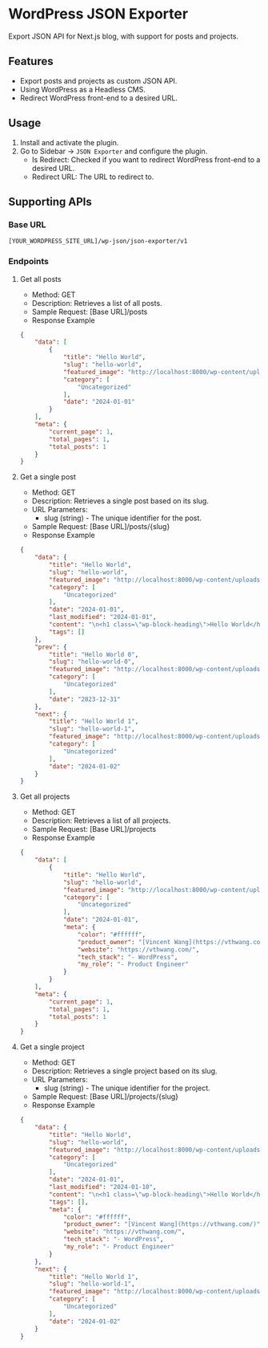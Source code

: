 # WordPress JSON Exporter

Export JSON API for Next.js blog, with support for posts and projects.

## Features

- Export posts and projects as custom JSON API.
- Using WordPress as a Headless CMS.
- Redirect WordPress front-end to a desired URL.

## Usage

1. Install and activate the plugin.
2. Go to Sidebar -> `JSON Exporter` and configure the plugin.
    - Is Redirect: Checked if you want to redirect WordPress front-end to a desired URL.
    - Redirect URL: The URL to redirect to.

## Supporting APIs

### Base URL

`[YOUR_WORDPRESS_SITE_URL]/wp-json/json-exporter/v1`

### Endpoints

1. Get all posts
   - Method: GET
   - Description: Retrieves a list of all posts.
   - Sample Request: [Base URL]/posts
   - Response Example
   ```json
   {
       "data": [
           {
               "title": "Hello World",
               "slug": "hello-world",
               "featured_image": "http://localhost:8000/wp-content/uploads/2024/01/hello-world.jpg",
               "category": [
                   "Uncategorized"
               ],
               "date": "2024-01-01"
           }
       ],
       "meta": {
           "current_page": 1,
           "total_pages": 1,
           "total_posts": 1
       }
   }
   ```

2. Get a single post
   - Method: GET
   - Description: Retrieves a single post based on its slug.
   - URL Parameters:
     - slug (string) - The unique identifier for the post.
   - Sample Request: [Base URL]/posts/{slug}
   - Response Example
   ```json
   {
       "data": {
           "title": "Hello World",
           "slug": "hello-world",
           "featured_image": "http://localhost:8000/wp-content/uploads/2024/01/hello-world.jpg",
           "category": [
               "Uncategorized"
           ],
           "date": "2024-01-01",
           "last_modified": "2024-01-01",
           "content": "\n<h1 class=\"wp-block-heading\">Hello World</h1>",
           "tags": []
       },
       "prev": {
           "title": "Hello World 0",
           "slug": "hello-world-0",
           "featured_image": "http://localhost:8000/wp-content/uploads/2023/12/hello-world-0.jpg",
           "category": [
               "Uncategorized"
           ],
           "date": "2023-12-31"
       },
       "next": {
           "title": "Hello World 1",
           "slug": "hello-world-1",
           "featured_image": "http://localhost:8000/wp-content/uploads/2024/01/hello-world-1.jpg",
           "category": [
               "Uncategorized"
           ],
           "date": "2024-01-02"
       }
   }
   ```

3. Get all projects
   - Method: GET
   - Description: Retrieves a list of all projects.
   - Sample Request: [Base URL]/projects
   - Response Example
   ```json
   {
       "data": [
           {
               "title": "Hello World",
               "slug": "hello-world",
               "featured_image": "http://localhost:8000/wp-content/uploads/2024/01/hello-world.jpg",
               "category": [
                   "Uncategorized"
               ],
               "date": "2024-01-01",
               "meta": {
                   "color": "#ffffff",
                   "product_owner": "[Vincent Wang](https://vthwang.com/)",
                   "website": "https://vthwang.com/",
                   "tech_stack": "- WordPress",
                   "my_role": "- Product Engineer"
               }
           }
       ],
       "meta": {
           "current_page": 1,
           "total_pages": 1,
           "total_posts": 1
       }
   }
   ```

4. Get a single project
   - Method: GET
   - Description: Retrieves a single project based on its slug.
   - URL Parameters:
      - slug (string) - The unique identifier for the project.
   - Sample Request: [Base URL]/projects/{slug}
   - Response Example
   ```json
   {
       "data": {
           "title": "Hello World",
           "slug": "hello-world",
           "featured_image": "http://localhost:8000/wp-content/uploads/2024/01/hello-world.jpg",
           "category": [
               "Uncategorized"
           ],
           "date": "2024-01-01",
           "last_modified": "2024-01-10",
           "content": "\n<h1 class=\"wp-block-heading\">Hello World</h1>",
           "tags": [],
           "meta": {
               "color": "#ffffff",
               "product_owner": "[Vincent Wang](https://vthwang.com/)",
               "website": "https://vthwang.com/",
               "tech_stack": "- WordPress",
               "my_role": "- Product Engineer"
           }
       },
       "next": {
           "title": "Hello World 1",
           "slug": "hello-world-1",
           "featured_image": "http://localhost:8000/wp-content/uploads/2024/01/hello-world-1.jpg",
           "category": [
               "Uncategorized"
           ],
           "date": "2024-01-02"
       }
   }
   ```
